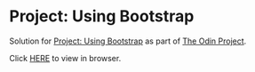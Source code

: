 # Project: Using Bootstrap

Solution for [Project: Using Bootstrap](https://www.theodinproject.com/courses/html5-and-css3/lessons/using-bootstrap) as part of [The Odin Project](https://www.theodinproject.com).

Click [HERE](https://raikomu.github.io/odin-bootstrap/) to view in browser.

